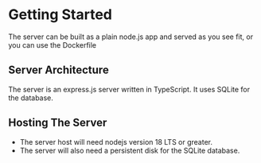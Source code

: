 # Getting Started

The server can be built as a plain node.js app and served as you see fit,
or you can use the Dockerfile

## Server Architecture

The server is an express.js server written in TypeScript. It uses SQLite for the database.

## Hosting The Server

- The server host will need nodejs version 18 LTS or greater.
- The server will also need a persistent disk for the SQLite database.
